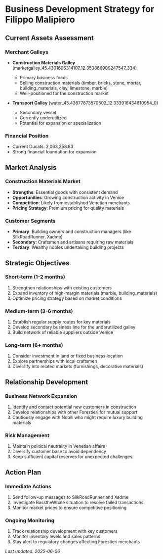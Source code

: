 # Business Development Strategy for Filippo Malipiero

## Current Assets Assessment

### Merchant Galleys
- **Construction Materials Galley** (marketgalley_45.4301696314107_12.353866909247547_334)
  - Primary business focus
  - Selling construction materials (timber, bricks, stone, mortar, building_materials, clay, limestone, marble)
  - Well-positioned for the construction market
  
- **Transport Galley** (water_45.43677873570502_12.333916434610954_0)
  - Secondary vessel
  - Currently underutilized
  - Potential for expansion or specialization

### Financial Position
- Current Ducats: 2,063,258.83
- Strong financial foundation for expansion

## Market Analysis

### Construction Materials Market
- **Strengths**: Essential goods with consistent demand
- **Opportunities**: Growing construction activity in Venice
- **Competition**: Likely from established Venetian merchants
- **Pricing Strategy**: Premium pricing for quality materials

### Customer Segments
- **Primary**: Building owners and construction managers (like SilkRoadRunner, Xadme)
- **Secondary**: Craftsmen and artisans requiring raw materials
- **Tertiary**: Wealthy nobles undertaking building projects

## Strategic Objectives

### Short-term (1-2 months)
1. Strengthen relationships with existing customers
2. Expand inventory of high-margin materials (marble, building_materials)
3. Optimize pricing strategy based on market conditions

### Medium-term (3-6 months)
1. Establish regular supply routes for key materials
2. Develop secondary business line for the underutilized galley
3. Build network of reliable suppliers outside Venice

### Long-term (6+ months)
1. Consider investment in land or fixed business location
2. Explore partnerships with local craftsmen
3. Diversify into related markets (furnishings, decorative materials)

## Relationship Development

### Business Network Expansion
1. Identify and contact potential new customers in construction
2. Develop relationships with other Forestieri for mutual support
3. Cautiously engage with Nobili who might require luxury building materials

### Risk Management
1. Maintain political neutrality in Venetian affairs
2. Diversify customer base to avoid dependency
3. Keep sufficient capital reserves for unexpected challenges

## Action Plan

### Immediate Actions
1. Send follow-up messages to SilkRoadRunner and Xadme
2. Investigate BasstheWhale situation to resolve failed transactions
3. Monitor market prices to ensure competitive positioning

### Ongoing Monitoring
1. Track relationship development with key customers
2. Monitor inventory levels and sales patterns
3. Stay alert to regulatory changes affecting Forestieri merchants

*Last updated: 2025-06-06*
